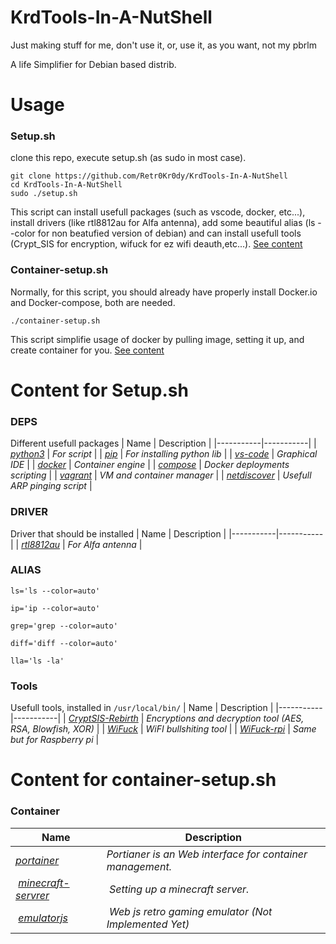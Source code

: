# KrdTools-In-A-NutShell
Just making stuff for me, don't use it, or, use it, as you want, not my pbrlm

A life Simplifier for Debian based distrib.

# Usage
### Setup.sh 
clone this repo, execute setup.sh (as sudo in most case).
```
git clone https://github.com/Retr0Kr0dy/KrdTools-In-A-NutShell
cd KrdTools-In-A-NutShell
sudo ./setup.sh
```
This script can install usefull packages (such as vscode, docker, etc...), install drivers (like rtl8812au for Alfa antenna), add some beautiful alias (ls --color for non beatufied version of debian) and can install usefull tools (Crypt_SIS for encryption, wifuck for ez wifi deauth,etc...).
[See content](https://github.com/Retr0Kr0dy/KrdTools-In-A-NutShell#content-for-setupsh)
### Container-setup.sh
Normally, for this script, you should already have properly install Docker.io and Docker-compose, both are needed.
```
./container-setup.sh
```
This script simplifie usage of docker by pulling image, setting it up, and create container for you.
[See content](https://github.com/Retr0Kr0dy/KrdTools-In-A-NutShell#content-for-container-setupsh)
# Content for Setup.sh
### DEPS
Different usefull packages
| Name | Description |
|-----------|-----------|
| [*python3*](https://www.python.org/) | *For script* |
| [*pip*](https://pypi.org/project/pip/) | *For installing python lib* |
| [*vs-code*](https://code.visualstudio.com/) | *Graphical IDE* |
| [*docker*](https://www.docker.com/) | *Container engine* |
| [*compose*](https://docs.docker.com/compose/) | *Docker deployments scripting* |
| [*vagrant*](https://www.vagrantup.com/) | *VM and container manager* |
| [*netdiscover*](https://www.kali.org/tools/netdiscover/#:~:text=Netdiscover%20is%20an%20active%2Fpassive,used%20on%20hub%2Fswitched%20networks.) | *Usefull ARP pinging script* |
### DRIVER
Driver that should be installed
| Name | Description |
|-----------|-----------|
| [*rtl8812au*](https://github.com/aircrack-ng/rtl8812au) | *For Alfa antenna* |
### ALIAS
`ls='ls --color=auto'`

`ip='ip --color=auto'`

`grep='grep --color=auto'`

`diff='diff --color=auto'`

`lla='ls -la'`

### Tools
Usefull tools, installed in `/usr/local/bin/`
| Name | Description |
|-----------|-----------|
| [*CryptSIS-Rebirth*](https://github.com/Retr0Kr0dy/CryptSIS-rebirth) | *Encryptions and decryption tool (AES, RSA, Blowfish, XOR)* |
| [*WiFuck*](https://github.com/Retr0Kr0dy/wifuck) | *WiFI bullshiting tool* |
| [*WiFuck-rpi*](https://github.com/Retr0Kr0dy/wifuck) | *Same but for Raspberry pi* |
# Content for container-setup.sh
### Container
| Name | Description |
|-----------|--------------------------------------|
| [*portainer*](https://www.portainer.io/) | *Portianer is an Web interface for container management.* |
| [*minecraft-servrer*](https://hub.docker.com/r/itzg/minecraft-server) | *Setting up a minecraft server.* |
| [*emulatorjs*](https://github.com/linuxserver/docker-emulatorjs) | *Web js retro gaming emulator (Not Implemented Yet)* |
